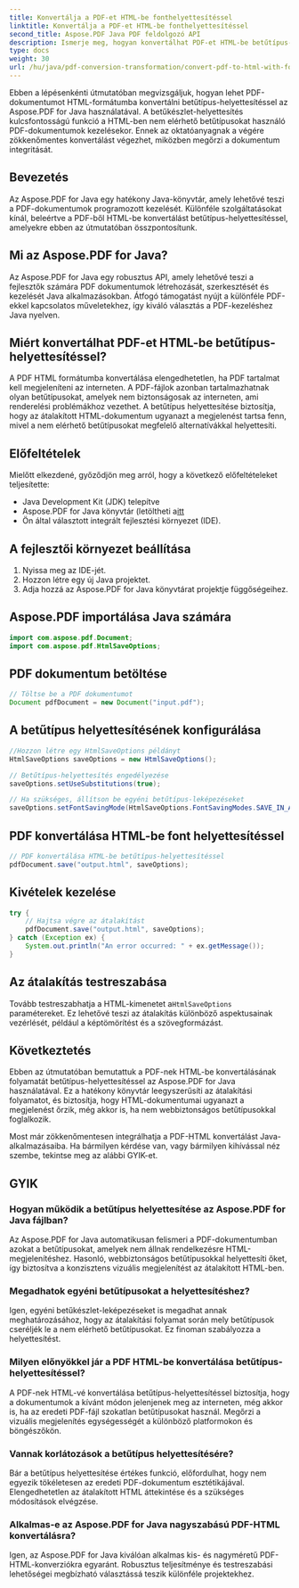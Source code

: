 ```yaml
---
title: Konvertálja a PDF-et HTML-be fonthelyettesítéssel
linktitle: Konvertálja a PDF-et HTML-be fonthelyettesítéssel
second_title: Aspose.PDF Java PDF feldolgozó API
description: Ismerje meg, hogyan konvertálhat PDF-et HTML-be betűtípus-helyettesítéssel az Aspose.PDF for Java segítségével. Lépésről lépésre útmutató forráskóddal a zökkenőmentes konverziókhoz. Optimalizálja webes tartalmát most!
type: docs
weight: 30
url: /hu/java/pdf-conversion-transformation/convert-pdf-to-html-with-font-substitution/
---
```


Ebben a lépésenkénti útmutatóban megvizsgáljuk, hogyan lehet PDF-dokumentumot HTML-formátumba konvertálni betűtípus-helyettesítéssel az Aspose.PDF for Java használatával. A betűkészlet-helyettesítés kulcsfontosságú funkció a HTML-ben nem elérhető betűtípusokat használó PDF-dokumentumok kezelésekor. Ennek az oktatóanyagnak a végére zökkenőmentes konvertálást végezhet, miközben megőrzi a dokumentum integritását.

## Bevezetés

Az Aspose.PDF for Java egy hatékony Java-könyvtár, amely lehetővé teszi a PDF-dokumentumok programozott kezelését. Különféle szolgáltatásokat kínál, beleértve a PDF-ből HTML-be konvertálást betűtípus-helyettesítéssel, amelyekre ebben az útmutatóban összpontosítunk.

## Mi az Aspose.PDF for Java?

Az Aspose.PDF for Java egy robusztus API, amely lehetővé teszi a fejlesztők számára PDF dokumentumok létrehozását, szerkesztését és kezelését Java alkalmazásokban. Átfogó támogatást nyújt a különféle PDF-ekkel kapcsolatos műveletekhez, így kiváló választás a PDF-kezeléshez Java nyelven.

## Miért konvertálhat PDF-et HTML-be betűtípus-helyettesítéssel?

A PDF HTML formátumba konvertálása elengedhetetlen, ha PDF tartalmat kell megjeleníteni az interneten. A PDF-fájlok azonban tartalmazhatnak olyan betűtípusokat, amelyek nem biztonságosak az interneten, ami renderelési problémákhoz vezethet. A betűtípus helyettesítése biztosítja, hogy az átalakított HTML-dokumentum ugyanazt a megjelenést tartsa fenn, mivel a nem elérhető betűtípusokat megfelelő alternatívákkal helyettesíti.

## Előfeltételek

Mielőtt elkezdené, győződjön meg arról, hogy a következő előfeltételeket teljesítette:

- Java Development Kit (JDK) telepítve
-  Aspose.PDF for Java könyvtár (letöltheti a[itt](https://releases.aspose.com/pdf/java/)
- Ön által választott integrált fejlesztési környezet (IDE).

## A fejlesztői környezet beállítása

1. Nyissa meg az IDE-jét.
2. Hozzon létre egy új Java projektet.
3. Adja hozzá az Aspose.PDF for Java könyvtárat projektje függőségeihez.

## Aspose.PDF importálása Java számára

```java
import com.aspose.pdf.Document;
import com.aspose.pdf.HtmlSaveOptions;
```

## PDF dokumentum betöltése

```java
// Töltse be a PDF dokumentumot
Document pdfDocument = new Document("input.pdf");
```

## A betűtípus helyettesítésének konfigurálása

```java
//Hozzon létre egy HtmlSaveOptions példányt
HtmlSaveOptions saveOptions = new HtmlSaveOptions();

// Betűtípus-helyettesítés engedélyezése
saveOptions.setUseSubstitutions(true);

// Ha szükséges, állítson be egyéni betűtípus-leképezéseket
saveOptions.setFontSavingMode(HtmlSaveOptions.FontSavingModes.SAVE_IN_ALL_FORMATS);
```

## PDF konvertálása HTML-be font helyettesítéssel

```java
// PDF konvertálása HTML-be betűtípus-helyettesítéssel
pdfDocument.save("output.html", saveOptions);
```

## Kivételek kezelése

```java
try {
    // Hajtsa végre az átalakítást
    pdfDocument.save("output.html", saveOptions);
} catch (Exception ex) {
    System.out.println("An error occurred: " + ex.getMessage());
}
```

## Az átalakítás testreszabása

 Tovább testreszabhatja a HTML-kimenetet a`HtmlSaveOptions` paramétereket. Ez lehetővé teszi az átalakítás különböző aspektusainak vezérlését, például a képtömörítést és a szövegformázást.

## Következtetés

Ebben az útmutatóban bemutattuk a PDF-nek HTML-be konvertálásának folyamatát betűtípus-helyettesítéssel az Aspose.PDF for Java használatával. Ez a hatékony könyvtár leegyszerűsíti az átalakítási folyamatot, és biztosítja, hogy HTML-dokumentumai ugyanazt a megjelenést őrzik, még akkor is, ha nem webbiztonságos betűtípusokkal foglalkozik.

Most már zökkenőmentesen integrálhatja a PDF-HTML konvertálást Java-alkalmazásaiba. Ha bármilyen kérdése van, vagy bármilyen kihívással néz szembe, tekintse meg az alábbi GYIK-et.

## GYIK

### Hogyan működik a betűtípus helyettesítése az Aspose.PDF for Java fájlban?

Az Aspose.PDF for Java automatikusan felismeri a PDF-dokumentumban azokat a betűtípusokat, amelyek nem állnak rendelkezésre HTML-megjelenítéshez. Hasonló, webbiztonságos betűtípusokkal helyettesíti őket, így biztosítva a konzisztens vizuális megjelenítést az átalakított HTML-ben.

### Megadhatok egyéni betűtípusokat a helyettesítéshez?

Igen, egyéni betűkészlet-leképezéseket is megadhat annak meghatározásához, hogy az átalakítási folyamat során mely betűtípusok cseréljék le a nem elérhető betűtípusokat. Ez finoman szabályozza a helyettesítést.

### Milyen előnyökkel jár a PDF HTML-be konvertálása betűtípus-helyettesítéssel?

A PDF-nek HTML-vé konvertálása betűtípus-helyettesítéssel biztosítja, hogy a dokumentumok a kívánt módon jelenjenek meg az interneten, még akkor is, ha az eredeti PDF-fájl szokatlan betűtípusokat használ. Megőrzi a vizuális megjelenítés egységességét a különböző platformokon és böngészőkön.

### Vannak korlátozások a betűtípus helyettesítésére?

Bár a betűtípus helyettesítése értékes funkció, előfordulhat, hogy nem egyezik tökéletesen az eredeti PDF-dokumentum esztétikájával. Elengedhetetlen az átalakított HTML áttekintése és a szükséges módosítások elvégzése.

### Alkalmas-e az Aspose.PDF for Java nagyszabású PDF-HTML konvertálásra?

Igen, az Aspose.PDF for Java kiválóan alkalmas kis- és nagyméretű PDF-HTML-konverziókra egyaránt. Robusztus teljesítménye és testreszabási lehetőségei megbízható választássá teszik különféle projektekhez.
